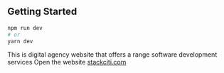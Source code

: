 
## Getting Started

```bash
npm run dev
# or
yarn dev
```

This is digital agency website that offers a range software development services
Open the website [stackciti.com](http://www.stackciti.com/)


